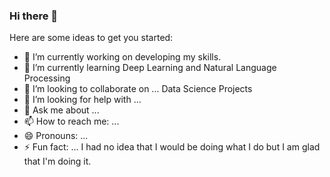 ### Hi there 👋


Here are some ideas to get you started:

- 🔭 I’m currently working on developing my skills.
- 🌱 I’m currently learning Deep Learning and Natural Language Processing
- 👯 I’m looking to collaborate on ... Data Science Projects
- 🤔 I’m looking for help with ... 
- 💬 Ask me about ...
- 📫 How to reach me: ...
- 😄 Pronouns: ...
- ⚡ Fun fact: ... I had no idea that I would be doing what I do but I am glad that I'm doing it.

